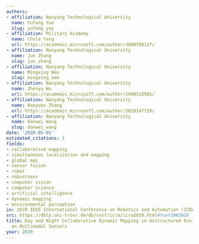 ```yaml
---
authors:
- affiliation: Nanyang Technological University
  name: Yufeng Yue
  slug: yufeng_yue
- affiliation: Military Academy
  name: Chule Yang
  url: https://academic.microsoft.com/author/3090798127/
- affiliation: Nanyang Technological University
  name: Jun Zhang
  slug: jun_zhang
- affiliation: Nanyang Technological University
  name: Mingxing Wen
  slug: mingxing_wen
- affiliation: Nanyang Technological University
  name: Zhenyu Wu
  url: https://academic.microsoft.com/author/2990310985/
- affiliation: Nanyang Technological University
  name: Haoyuan Zhang
  url: https://academic.microsoft.com/author/3028147729/
- affiliation: Nanyang Technological University
  name: Danwei Wang
  slug: danwei_wang
date: '2020-05-01'
estimated_citations: 1
fields:
- collaborative mapping
- simultaneous localization and mapping
- global map
- sensor fusion
- robot
- robustness
- computer vision
- computer science
- artificial intelligence
- dynamic mapping
- environmental perception
in: 2020 IEEE International Conference on Robotics and Automation (ICRA)
src: https://dblp.uni-trier.de/db/conf/icra/icra2020.html#YueYZWWZW20
title: Day and Night Collaborative Dynamic Mapping in Unstructured Environment Based
  on Multimodal Sensors
year: 2020
---
```

